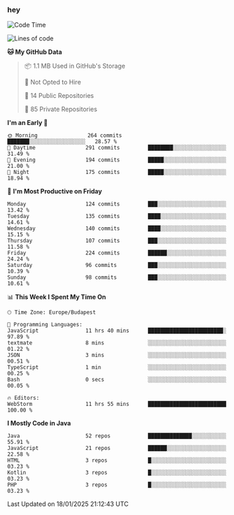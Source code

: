 ### hey

<!--START_SECTION:waka-->
![Code Time](http://img.shields.io/badge/Code%20Time-1%2C049%20hrs%206%20mins-blue)

![Lines of code](https://img.shields.io/badge/From%20Hello%20World%20I%27ve%20Written-1.7%20million%20lines%20of%20code-blue)

**🐱 My GitHub Data** 

> 📦 1.1 MB Used in GitHub's Storage 
 > 
> 🚫 Not Opted to Hire
 > 
> 📜 14 Public Repositories 
 > 
> 🔑 85 Private Repositories 
 > 
**I'm an Early 🐤** 

```text
🌞 Morning                264 commits         ███████░░░░░░░░░░░░░░░░░░   28.57 % 
🌆 Daytime                291 commits         ████████░░░░░░░░░░░░░░░░░   31.49 % 
🌃 Evening                194 commits         █████░░░░░░░░░░░░░░░░░░░░   21.00 % 
🌙 Night                  175 commits         █████░░░░░░░░░░░░░░░░░░░░   18.94 % 
```
📅 **I'm Most Productive on Friday** 

```text
Monday                   124 commits         ███░░░░░░░░░░░░░░░░░░░░░░   13.42 % 
Tuesday                  135 commits         ████░░░░░░░░░░░░░░░░░░░░░   14.61 % 
Wednesday                140 commits         ████░░░░░░░░░░░░░░░░░░░░░   15.15 % 
Thursday                 107 commits         ███░░░░░░░░░░░░░░░░░░░░░░   11.58 % 
Friday                   224 commits         ██████░░░░░░░░░░░░░░░░░░░   24.24 % 
Saturday                 96 commits          ███░░░░░░░░░░░░░░░░░░░░░░   10.39 % 
Sunday                   98 commits          ███░░░░░░░░░░░░░░░░░░░░░░   10.61 % 
```


📊 **This Week I Spent My Time On** 

```text
🕑︎ Time Zone: Europe/Budapest

💬 Programming Languages: 
JavaScript               11 hrs 40 mins      ████████████████████████░   97.89 % 
textmate                 8 mins              ░░░░░░░░░░░░░░░░░░░░░░░░░   01.22 % 
JSON                     3 mins              ░░░░░░░░░░░░░░░░░░░░░░░░░   00.51 % 
TypeScript               1 min               ░░░░░░░░░░░░░░░░░░░░░░░░░   00.25 % 
Bash                     0 secs              ░░░░░░░░░░░░░░░░░░░░░░░░░   00.05 % 

🔥 Editors: 
WebStorm                 11 hrs 55 mins      █████████████████████████   100.00 % 
```

**I Mostly Code in Java** 

```text
Java                     52 repos            ██████████████░░░░░░░░░░░   55.91 % 
JavaScript               21 repos            ██████░░░░░░░░░░░░░░░░░░░   22.58 % 
HTML                     3 repos             █░░░░░░░░░░░░░░░░░░░░░░░░   03.23 % 
Kotlin                   3 repos             █░░░░░░░░░░░░░░░░░░░░░░░░   03.23 % 
PHP                      3 repos             █░░░░░░░░░░░░░░░░░░░░░░░░   03.23 % 
```




 Last Updated on 18/01/2025 21:12:43 UTC
<!--END_SECTION:waka-->
